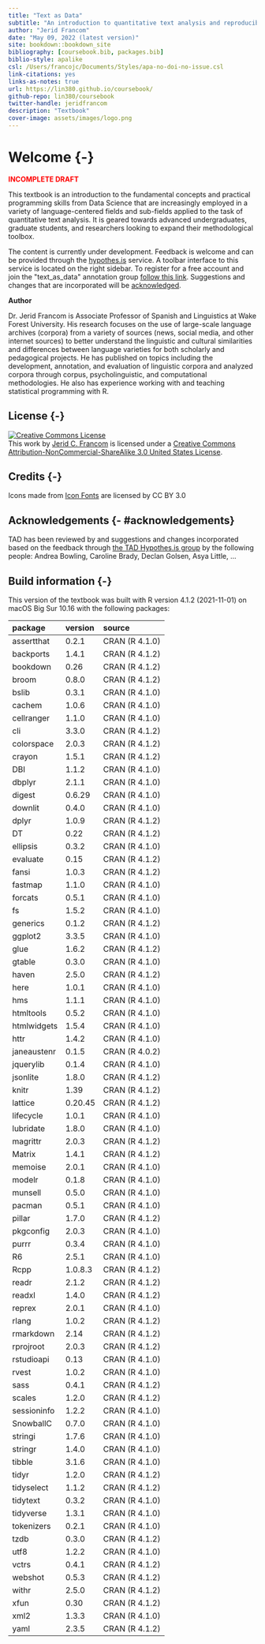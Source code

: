 ```yaml
--- 
title: "Text as Data"
subtitle: "An introduction to quantitative text analysis and reproducible research with R"
author: "Jerid Francom"
date: "May 09, 2022 (latest version)"
site: bookdown::bookdown_site
bibliography: [coursebook.bib, packages.bib]
biblio-style: apalike
csl: /Users/francojc/Documents/Styles/apa-no-doi-no-issue.csl
link-citations: yes
links-as-notes: true
url: https://lin380.github.io/coursebook/
github-repo: lin380/coursebook
twitter-handle: jeridfrancom
description: "Textbook"
cover-image: assets/images/logo.png
---
```


# Welcome {-}





<p style="font-weight:bold; color:red;">INCOMPLETE DRAFT</p>

<!-- <img src="assets/images/logo.png" width="250" alt="Cover image" align="right" style="margin: 0 1em 0 1em; border-color: white;" />  -->

This textbook is an introduction to the fundamental concepts and practical programming skills from Data Science that are increasingly employed in a variety of language-centered fields and sub-fields applied to the task of quantitative text analysis. It is geared towards advanced undergraduates, graduate students, and researchers looking to expand their methodological toolbox.

The content is currently under development. Feedback is welcome and can be provided through the [hypothes.is](https://web.hypothes.is/) service. A toolbar interface to this service is located on the right sidebar. To register for a free account and join the "text_as_data" annotation group [follow this link](https://hypothes.is/groups/WkoaXnBX/text-as-data). Suggestions and changes that are incorporated will be [acknowledged](#acknowledgements). 

**Author**

Dr. Jerid Francom is Associate Professor of Spanish and Linguistics at Wake Forest University. His research focuses on the use of large-scale language archives (corpora) from a variety of sources (news, social media, and other internet sources) to better understand the linguistic and cultural similarities and differences between language varieties for both scholarly and pedagogical projects. He has published on topics including the development, annotation, and evaluation of linguistic corpora and analyzed corpora through corpus, psycholinguistic, and computational methodologies. He also has experience working with and teaching statistical programming with R. 

## License {-}

<a rel="license" href="http://creativecommons.org/licenses/by-nc-sa/3.0/us/"><img alt="Creative Commons License" style="border-width:0" src="https://i.creativecommons.org/l/by-nc-sa/3.0/us/88x31.png" /></a><br />This work by [Jerid C. Francom](https://francojc.github.io/) is licensed under a <a rel="license" href="http://creativecommons.org/licenses/by-nc-sa/3.0/us/">Creative Commons Attribution-NonCommercial-ShareAlike 3.0 United States License</a>.

## Credits {-}

<div>Icons made from <a href="http://www.onlinewebfonts.com/icon">Icon Fonts</a> are licensed by CC BY 3.0</div>

## Acknowledgements {- #acknowledgements}

TAD has been reviewed by and suggestions and changes incorporated based on the feedback through [the TAD Hypothes.is group](https://hypothes.is/groups/Q3o92MJg/tad) by the following people: Andrea Bowling, Caroline Brady, Declan Golsen, Asya Little, ...

## Build information {-}

<!-- This may be a unique textbook compared to others you have seen. It has been created using R itself --specifically using an R package called `bookdown` [@R-bookdown]. This R package makes it possible to write, execute ('run'), and display code and results within the text. The website for this textbook is hosted with [GitHub Pages](https://pages.github.com/) and the complete source is available on [GitHub](https://github.com/lin380). -->

<!-- and automatically updated after every commit by [Travis-CI](https://travis-ci.org).  -->

This version of the textbook was built with R version 4.1.2 (2021-11-01) on macOS Big Sur 10.16 with the following packages: 


|package     |version |source         |
|:-----------|:-------|:--------------|
|assertthat  |0.2.1   |CRAN (R 4.1.0) |
|backports   |1.4.1   |CRAN (R 4.1.2) |
|bookdown    |0.26    |CRAN (R 4.1.2) |
|broom       |0.8.0   |CRAN (R 4.1.2) |
|bslib       |0.3.1   |CRAN (R 4.1.0) |
|cachem      |1.0.6   |CRAN (R 4.1.0) |
|cellranger  |1.1.0   |CRAN (R 4.1.0) |
|cli         |3.3.0   |CRAN (R 4.1.2) |
|colorspace  |2.0.3   |CRAN (R 4.1.2) |
|crayon      |1.5.1   |CRAN (R 4.1.2) |
|DBI         |1.1.2   |CRAN (R 4.1.0) |
|dbplyr      |2.1.1   |CRAN (R 4.1.0) |
|digest      |0.6.29  |CRAN (R 4.1.0) |
|downlit     |0.4.0   |CRAN (R 4.1.0) |
|dplyr       |1.0.9   |CRAN (R 4.1.2) |
|DT          |0.22    |CRAN (R 4.1.2) |
|ellipsis    |0.3.2   |CRAN (R 4.1.0) |
|evaluate    |0.15    |CRAN (R 4.1.2) |
|fansi       |1.0.3   |CRAN (R 4.1.2) |
|fastmap     |1.1.0   |CRAN (R 4.1.0) |
|forcats     |0.5.1   |CRAN (R 4.1.0) |
|fs          |1.5.2   |CRAN (R 4.1.0) |
|generics    |0.1.2   |CRAN (R 4.1.2) |
|ggplot2     |3.3.5   |CRAN (R 4.1.0) |
|glue        |1.6.2   |CRAN (R 4.1.2) |
|gtable      |0.3.0   |CRAN (R 4.1.0) |
|haven       |2.5.0   |CRAN (R 4.1.2) |
|here        |1.0.1   |CRAN (R 4.1.0) |
|hms         |1.1.1   |CRAN (R 4.1.0) |
|htmltools   |0.5.2   |CRAN (R 4.1.0) |
|htmlwidgets |1.5.4   |CRAN (R 4.1.0) |
|httr        |1.4.2   |CRAN (R 4.1.0) |
|janeaustenr |0.1.5   |CRAN (R 4.0.2) |
|jquerylib   |0.1.4   |CRAN (R 4.1.0) |
|jsonlite    |1.8.0   |CRAN (R 4.1.2) |
|knitr       |1.39    |CRAN (R 4.1.2) |
|lattice     |0.20.45 |CRAN (R 4.1.2) |
|lifecycle   |1.0.1   |CRAN (R 4.1.0) |
|lubridate   |1.8.0   |CRAN (R 4.1.0) |
|magrittr    |2.0.3   |CRAN (R 4.1.2) |
|Matrix      |1.4.1   |CRAN (R 4.1.2) |
|memoise     |2.0.1   |CRAN (R 4.1.0) |
|modelr      |0.1.8   |CRAN (R 4.1.0) |
|munsell     |0.5.0   |CRAN (R 4.1.0) |
|pacman      |0.5.1   |CRAN (R 4.1.0) |
|pillar      |1.7.0   |CRAN (R 4.1.2) |
|pkgconfig   |2.0.3   |CRAN (R 4.1.0) |
|purrr       |0.3.4   |CRAN (R 4.1.0) |
|R6          |2.5.1   |CRAN (R 4.1.0) |
|Rcpp        |1.0.8.3 |CRAN (R 4.1.2) |
|readr       |2.1.2   |CRAN (R 4.1.2) |
|readxl      |1.4.0   |CRAN (R 4.1.2) |
|reprex      |2.0.1   |CRAN (R 4.1.0) |
|rlang       |1.0.2   |CRAN (R 4.1.2) |
|rmarkdown   |2.14    |CRAN (R 4.1.2) |
|rprojroot   |2.0.3   |CRAN (R 4.1.2) |
|rstudioapi  |0.13    |CRAN (R 4.1.0) |
|rvest       |1.0.2   |CRAN (R 4.1.0) |
|sass        |0.4.1   |CRAN (R 4.1.2) |
|scales      |1.2.0   |CRAN (R 4.1.2) |
|sessioninfo |1.2.2   |CRAN (R 4.1.0) |
|SnowballC   |0.7.0   |CRAN (R 4.1.0) |
|stringi     |1.7.6   |CRAN (R 4.1.0) |
|stringr     |1.4.0   |CRAN (R 4.1.0) |
|tibble      |3.1.6   |CRAN (R 4.1.0) |
|tidyr       |1.2.0   |CRAN (R 4.1.2) |
|tidyselect  |1.1.2   |CRAN (R 4.1.2) |
|tidytext    |0.3.2   |CRAN (R 4.1.0) |
|tidyverse   |1.3.1   |CRAN (R 4.1.0) |
|tokenizers  |0.2.1   |CRAN (R 4.1.0) |
|tzdb        |0.3.0   |CRAN (R 4.1.2) |
|utf8        |1.2.2   |CRAN (R 4.1.0) |
|vctrs       |0.4.1   |CRAN (R 4.1.2) |
|webshot     |0.5.3   |CRAN (R 4.1.2) |
|withr       |2.5.0   |CRAN (R 4.1.2) |
|xfun        |0.30    |CRAN (R 4.1.2) |
|xml2        |1.3.3   |CRAN (R 4.1.0) |
|yaml        |2.3.5   |CRAN (R 4.1.2) |



